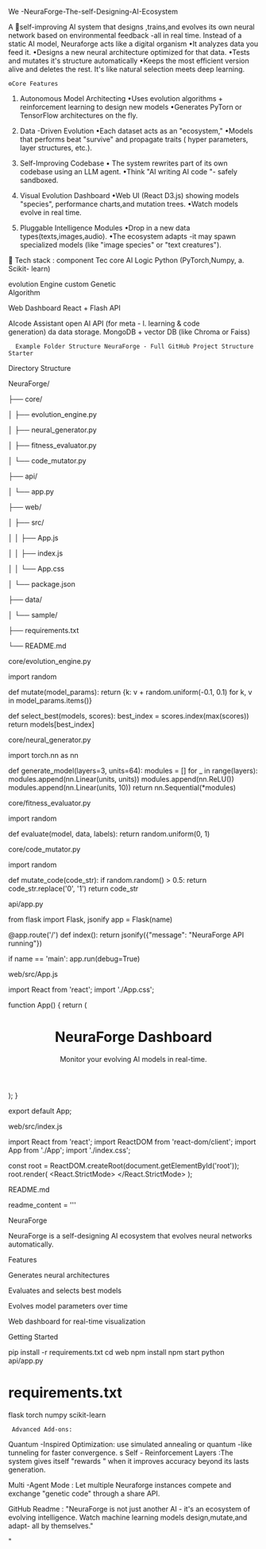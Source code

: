 We -NeuraForge-The-self-Designing-AI-Ecosystem

A 🚀self-improving AI system that designs ,trains,and evolves its own neural network based on environmental feedback -all in real time.
Instead of a static AI model, Neuraforge acts like a digital organism 
•It analyzes data you feed it.
•Designs a new neural architecture optimized for that data.
•Tests and mutates it's structure automatically 
•Keeps the most efficient version alive and deletes the rest.
        It's like natural selection meets deep learning.
      
    ⚙️Core Features
1) Autonomous Model Architecting
•Uses evolution algorithms + reinforcement learning to design new models
•Generates PyTorn or TensorFlow architectures on the fly.

2) Data -Driven Evolution 
•Each dataset acts as an "ecosystem,"
•Models that performs beat "survive" and propagate traits ( hyper parameters, layer structures, etc.).

3) Self-Improving Codebase 
• The system rewrites part of its own codebase using an LLM agent.
•Think "AI writing AI code "- safely sandboxed.

4) Visual Evolution Dashboard 
•Web UI (React D3.js) showing models "species", performance charts,and mutation trees. 
•Watch models evolve in real time.

5) Pluggable Intelligence Modules
•Drop in a new data types(texts,images,audio).
•The ecosystem adapts -it may spawn specialized models (like "image species" or "text creatures").
 
🧠 Tech stack :
component              Tec
core AI Logic           Python (PyTorch,Numpy,         a.                     Scikit- learn)

evolution Engine       custom Genetic          
                       Algorithm  

Web Dashboard          React + Flash API


AIcode Assistant       open AI API (for meta - l.                     learning & code        
                       generation)
da
data storage.          MongoDB + vector DB
                       (like Chroma or Faiss)

      Example Folder Structure NeuraForge - Full GitHub Project Structure Starter

Directory Structure

NeuraForge/

├── core/

│   ├── evolution_engine.py

│   ├── neural_generator.py

│   ├── fitness_evaluator.py

│   └── code_mutator.py

├── api/

│   └── app.py

├── web/

│   ├── src/

│   │   ├── App.js

│   │   ├── index.js

│   │   └── App.css

│   └── package.json

├── data/

│   └── sample/

├── requirements.txt

└── README.md

core/evolution_engine.py

import random

def mutate(model_params): return {k: v + random.uniform(-0.1, 0.1) for k, v in model_params.items()}

def select_best(models, scores): best_index = scores.index(max(scores)) return models[best_index]

core/neural_generator.py

import torch.nn as nn

def generate_model(layers=3, units=64): modules = [] for _ in range(layers): modules.append(nn.Linear(units, units)) modules.append(nn.ReLU()) modules.append(nn.Linear(units, 10)) return nn.Sequential(*modules)

core/fitness_evaluator.py

import random

def evaluate(model, data, labels): return random.uniform(0, 1)

core/code_mutator.py

import random

def mutate_code(code_str): if random.random() > 0.5: return code_str.replace('0', '1') return code_str

api/app.py

from flask import Flask, jsonify app = Flask(name)

@app.route('/') def index(): return jsonify({"message": "NeuraForge API running"})

if name == 'main': app.run(debug=True)

web/src/App.js

import React from 'react'; import './App.css';

function App() { return ( <div className="App"> <header className="App-header"> <h1>NeuraForge Dashboard</h1> <p>Monitor your evolving AI models in real-time.</p> </header> </div> ); }

export default App;

web/src/index.js

import React from 'react'; import ReactDOM from 'react-dom/client'; import App from './App'; import './index.css';

const root = ReactDOM.createRoot(document.getElementById('root')); root.render( <React.StrictMode> <App /> </React.StrictMode> );

README.md

readme_content = '''

NeuraForge

NeuraForge is a self-designing AI ecosystem that evolves neural networks automatically.

Features

Generates neural architectures

Evaluates and selects best models

Evolves model parameters over time

Web dashboard for real-time visualization


Getting Started

pip install -r requirements.txt
cd web
npm install
npm start
python api/app.py

# requirements.txt
flask
torch
numpy
scikit-learn



     Advanced Add-ons:
Quantum -Inspired Optimization: use simulated annealing or quantum -like tunneling for faster convergence.
s
Self - Reinforcement Layers :The system gives itself "rewards " when it improves accuracy beyond its lasts generation.

Multi -Agent Mode : Let multiple Neuraforge instances compete and exchange "genetic code" through a share API.

GitHub Readme :
"NeuraForge is not just another AI - it's an ecosystem of evolving intelligence. Watch machine learning models design,mutate,and adapt- all by themselves."

  


"